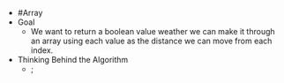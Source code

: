 - #Array
- Goal
	- We want to return a boolean value weather we can make it through an array using each value as the distance we can move from each index.
- Thinking Behind the Algorithm
	- ;